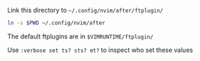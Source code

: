 Link this directory to `~/.config/nvim/after/ftplugin/`
```bash
ln -s $PWD ~/.config/nvim/after
```

The default ftplugins are in `$VIMRUNTIME/ftplugin/`

Use `:verbose set ts? sts? et?` to inspect who set these values
